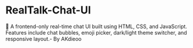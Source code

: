 # RealTalk-Chat-UI
💬 A frontend-only real-time chat UI built using HTML, CSS, and JavaScript. Features include chat bubbles, emoji picker, dark/light theme switcher, and responsive layout.- By AKdieoo
